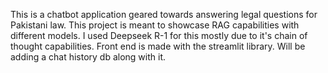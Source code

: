 This is a chatbot application geared towards answering legal questions for Pakistani law. This project is meant to showcase RAG capabilities with different models. 
I used Deepseek R-1 for this mostly due to it's chain of thought capabilities.
Front end is made with the streamlit library.
Will be adding a chat history db along with it.
